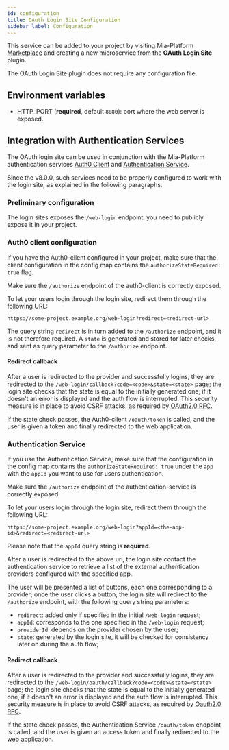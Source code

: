 ```yaml
---
id: configuration
title: OAuth Login Site Configuration
sidebar_label: Configuration
---
```




This service can be added to your project by visiting Mia-Platform [Marketplace](/runtime-components/overview_marketplace.md) and creating a new microservice from the **OAuth Login Site** plugin.

The OAuth Login Site plugin does not require any configuration file.

## Environment variables

- HTTP_PORT (__required__, default `8080`): port where the web server is 
exposed.

## Integration with Authentication Services

The OAuth login site can be used in conjunction with the Mia-Platform authentication services [Auth0 Client](/runtime-components/plugins/auth0-client/10_overview.md) and [Authentication Service](/runtime-components/plugins/authentication-service/10_overview.md).

Since the v8.0.0, such services need to be properly configured to work with the login site, as explained in the following paragraphs.

### Preliminary configuration

The login sites exposes the `/web-login` endpoint: you need to publicly expose it in your project.

### Auth0 client configuration

If you have the Auth0-client configured in your project, make sure that the client configuration in the config map contains the `authorizeStateRequired: true` flag.

Make sure the `/authorize` endpoint of the auth0-client is correctly exposed.

To let your users login through the login site, redirect them through the following URL:
```
https://some-project.example.org/web-login?redirect=<redirect-url>
```

The query string `redirect` is in turn added to the `/authorize` endpoint, and it is not therefore required.
A `state` is generated and stored for later checks, and sent as query parameter to the `/authorize` endpoint.

#### Redirect callback

 After a user is redirected to the provider and successfully logins, they are redirected to the `/web-login/callback?code=<code>&state=<state>` page; the login site checks that the state is equal to the initially generated one, if it doesn't an error is displayed and the auth flow is interrupted. 
 This security measure is in place to avoid CSRF attacks, as required by [OAuth2.0 RFC](https://datatracker.ietf.org/doc/html/rfc6749#section-10.12).

If the state check passes, the Auth0-client `/oauth/token` is called, and the user is given a token and finally redirected to the web application.

### Authentication Service

If you use the Authentication Service, make sure that the configuration in the config map contains the `authorizeStateRequired: true` under the `app` with the `appId` you want to use for users authentication.

Make sure the `/authorize` endpoint of the authentication-service is correctly exposed.

To let your users login through the login site, redirect them through the following URL:
```
https://some-project.example.org/web-login?appId=<the-app-id>&redirect=<redirect-url>
```

Please note that the `appId` query string is **required**.

After a user is redirected to the above url, the login site contact the authentication service to retrieve a list of the external authentication providers configured with the specified app.

The user will be presented a list of buttons, each one corresponding to a provider; once the user clicks a button, the login site will redirect to the `/authorize` endpoint, with the following query string parameters:
 - `redirect`:  added only if specified in the initial `/web-login` request;
 - `appId`: corresponds to the one specified in the `/web-login` request;
 - `providerId`: depends on the provider chosen by the user;
 - `state`: generated by the login site, it will be checked for consistency later on during the auth flow;

#### Redirect callback

 After a user is redirected to the provider and successfully logins, they are redirected to the `/web-login/oauth/callback?code=<code>&state=<state>` page; the login site checks that the state is equal to the initially generated one, if it doesn't an error is displayed and the auth flow is interrupted.
 This security measure is in place to avoid CSRF attacks, as required by [Oauth2.0 RFC](https://datatracker.ietf.org/doc/html/rfc6749#section-10.12).

If the state check passes, the Authentication Service `/oauth/token` endpoint is called, and the user is given an access token and finally redirected to the web application.
